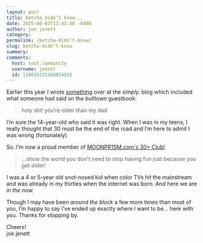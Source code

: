 ```yaml
---
layout: post
title: betcha didn’t know...
date: 2025-06-02T13:43:40 -0400
author: joe jenett
category: 
permalink: /betcha-didn’t-know/
slug: betcha-didn’t-know
summary:
comments:
  host: toot.community
  username: jenett
  id: 114615215108054915
---
```

<p>
Earlier this year I wrote <a href="https://simply.joejenett.com/notes-on-an-ageless-web/">something</a> over at the <em>simply.</em> blog which included what someone had said on the <em>bulltown</em> guestbook:
</p>
<blockquote>
<p>
holy shit you’re older than my dad
</p>
</blockquote>
<p>
I’m sure the 14-year-old who said it was right. When I was in my teens, I really thought that 30 must be the end of the road and I’m here to admit I was wrong (fortunately).
</p>
<p>
So. I’m now a proud member of <a title="Forever!" href="https://moonpr1sm.com/random/30plusclub">MOONPR1SM.com's 30+ Club!</a>
</p>
<blockquote>
<p>
...show the world you don't need to stop having fun just because you get older!
</p>
</blockquote>
<p>
I was a 4 or 5-year old snot-nosed kid when color TVs hit the mainstream and was already in my thirties when the internet was born. And here we are <em>in the now.</em>
</p>
<p>
Though I may have been <em>around the block</em> a few more times than most of you, I’m happy to say I’ve ended up exactly where I want to be... here with you. Thanks for stopping by.
</p>
<p>
Cheers!<br>joe jenett
</p>



<a href="https://brid.gy/publish/mastodon"></a>